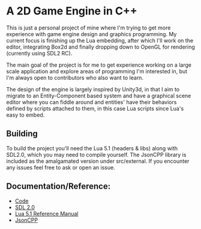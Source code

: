 A 2D Game Engine in C++
=======================

This is just a personal project of mine where I'm trying to get more experience with game engine design
and graphics programming. My current focus is finishing up the Lua embedding, after which 
I'll work on the editor, integrating Box2d and finally dropping down to OpenGL for rendering (currently using SDL2 RC).

The main goal of the project is for me to get experience working on a large scale application and explore
areas of programming I'm interested in, but I'm always open to contributors who also want to learn.

The design of the engine is largely inspired by Unity3d, in that I aim to migrate to an Entity-Component based system and have a graphical scene editor where you can fiddle around and entities' have their behaviors 
defined by scripts attached to them, in this case Lua scripts since Lua's easy to embed.

## Building
To build the project you'll need the Lua 5.1 (headers & libs) along with SDL2.0, which you may need to compile yourself. The JsonCPP library is included as the amalgamated version under src/external. If you 
encounter any issues feel free to ask or open an issue.

## Documentation/Reference:
- [Code](http://twinklebear.github.com/LPCGame/)
- [SDL 2.0](http://wiki.libsdl.org/moin.cgi/FrontPage)
- [Lua 5.1 Reference Manual](http://www.lua.org/manual/5.1/)
- [JsonCPP](http://jsoncpp.sourceforge.net/)

